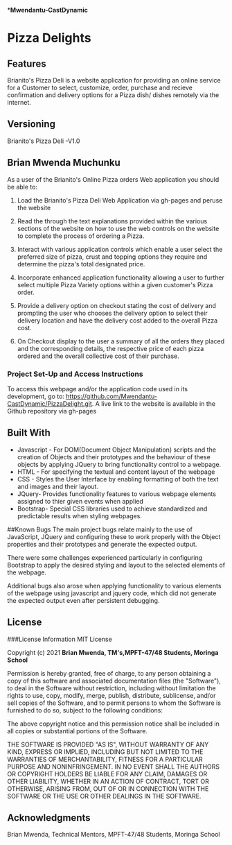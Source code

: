 ***Mwendantu-CastDynamic**

# Pizza Delights
## Features

Brianito's Pizza Deli is a website application for providing an online service for a Customer to select, customize, order, purchase and recieve confirmation and delivery options for a Pizza dish/ dishes remotely via the internet.

## Versioning

Brianito's Pizza Deli -V1.0 


## Brian Mwenda Muchunku

As a user of the Brianito's Online Pizza orders Web application you should be able to:

1. Load the Brianito's Pizza Deli Web Application via gh-pages and peruse the website

2. Read the through the text explanations provided within the various sections of the website on how to use the web controls on the website      to complete the process of ordering a Pizza.

3. Interact with various application controls which enable a user select the preferred size of pizza, crust and topping options they require     and determine the pizza's total designated price.

4. Incorporate enhanced application functionality allowing a user to further select multiple Pizza Variety options within a given customer's     Pizza order.

5. Provide a delivery option on checkout stating the cost of delivery and prompting the user who chooses the delivery option to select their     delivery location and have the delivery cost added to the overall Pizza cost. 

6. On Checkout display to the user a summary of all the orders they placed and the corresponding details, the respective price of each pizza     ordered and the overall collective cost of their purchase.


### Project Set-Up and Access Instructions

To access this webpage and/or the application code used in its development, go to: https://github.com/Mwendantu-CastDynamic/PizzaDelight.git.
A live link to the website is available in the Github repository via gh-pages
    
## Built With

* Javascript - For DOM(Document Object Manipulation) scripts and the creation of Objects and their prototypes and the behaviour of                           these objects by applying JQuery to bring functionality control to a webpage.
* HTML - For specifying the textual and content layout of the webpage 
* CSS - Styles the User Interface by enabling formatting of both the text and images and their layout. 
* JQuery- Provides functionality features to various webpage elements assigned to thier given events when applied 
* Bootstrap- Special CSS libraries used to achieve standardized and predictable results when styling webpages.

##Known Bugs
The main project bugs relate mainly to the use of JavaScript, JQuery and configuring these to work properly with the Object properties 
and their prototypes and generate the expected output.

There were some challenges experienced particularly in configuring Bootstrap to apply the desired styling and layout to the selected elements of the webpage.

 Additional bugs also arose when applying functionality to various elements of the webpage using javascript and jquery code, which did not generate the expected output even after persistent debugging.


## License

###License Information
MIT License

Copyright (c) 2021 
**Brian Mwenda, TM's,MPFT-47/48 Students,  Moringa School**

Permission is hereby granted, free of charge, to any person obtaining a copy of this software and associated documentation files (the "Software"), to deal in the Software without restriction, including without limitation the rights to use, copy, modify, merge, publish, distribute, sublicense, and/or sell copies of the Software, and to permit persons to whom the Software is furnished to do so, subject to the following conditions:

The above copyright notice and this permission notice shall be included in all copies or substantial portions of the Software.

THE SOFTWARE IS PROVIDED "AS IS", WITHOUT WARRANTY OF ANY KIND, EXPRESS OR IMPLIED, INCLUDING BUT NOT LIMITED TO THE WARRANTIES OF MERCHANTABILITY, FITNESS FOR A PARTICULAR PURPOSE AND NONINFRINGEMENT. IN NO EVENT SHALL THE AUTHORS OR COPYRIGHT HOLDERS BE LIABLE FOR ANY CLAIM, DAMAGES OR OTHER LIABILITY, WHETHER IN AN ACTION OF CONTRACT, TORT OR OTHERWISE, ARISING FROM, OUT OF OR IN CONNECTION WITH THE SOFTWARE OR THE USE OR OTHER DEALINGS IN THE SOFTWARE.


## Acknowledgments
Brian Mwenda, Technical Mentors, MPFT-47/48 Students,  Moringa School
